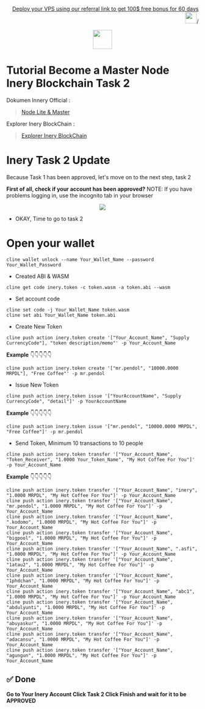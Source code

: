 
<p style="font-size:14px" align="right">
<a href="https://m.do.co/c/2cea00d4f9bble" target="_blank">Deploy your VPS using our referral link to get 100$ free bonus for 60 days <img src="https://user-images.githubusercontent.com/50621007/183284313-adf81164-6db4-4284-9ea0-bcb841936350.png" width="30"/></a>/
</p>

<p align="center">
  <img height="50" height="auto" src="https://user-images.githubusercontent.com/38981255/184088981-3f7376ae-7039-4915-98f5-16c3637ccea3.PNG">
</p>

# Tutorial Become a Master Node Inery Blockchain Task 2

Dokumen Innery Official :
> [Node Lite & Master](https://docs.inery.io/docs/category/lite--master-nodes)

Explorer Inery BlockChain :
> [Explorer Inery BlockChain](https://explorer.inery.io/ "Explorer Inary")

# Inery Task 2 Update
Because Task 1 has been approved, let's move on to the next step, task 2

**First of all, check if your account has been approved?**
NOTE: If you have problems logging in, use the incognito tab in your browser

<p align="center">
  <img height="auto" height="auto" src="https://user-images.githubusercontent.com/112532410/200574316-225c2964-90ba-4f90-8bba-5d4f20d657c6.jpg">
</p>

- OKAY, Time to go to task 2
# Open your wallet
```
cline wallet unlock --name Your_Wallet_Name --password Your_Wallet_Password
```
- Created ABI & WASM
```
cline get code inery.token -c token.wasm -a token.abi --wasm
``` 
- Set account code
```
cline set code -j Your_Wallet_Name token.wasm
cline set abi Your_Wallet_Name token.abi
```

- Create New Token
```
cline push action inery.token create '["Your_Account_Name", "Supply CurrencyCode"], "token description/memo"' -p Your_Account_Name
```
**Example**
👇👇👇👇👇
```
cline push action inery.token create '["mr.pendol", "10000.0000 MRPDL"], "Free Coffee"' -p mr.pendol
```

- Issue New Token
```
cline push action inery.token issue '["YourAccountName", "Supply CurrencyCode", "detail"]' -p YourAccountName
```
**Example**
👇👇👇👇👇
```
cline push action inery.token issue '["mr.pendol", "10000.0000 MRPDL", "Free Coffee"]' -p mr.pendol
```
- Send Token, Minimum 10 transactions to 10 people
```
cline push action inery.token transfer '["Your_Account_Name", "Token_Receiver", "1.0000 Your_Token_Name", "My Hot Coffee For You"]' -p Your_Account_Name
```
**Example**
👇👇👇👇👇
```
cline push action inery.token transfer '["Your_Account_Name", "inery", "1.0000 MRPDL", "My Hot Coffee For You"]' -p Your_Account_Name
cline push action inery.token transfer '["Your_Account_Name", "mr.pendol", "1.0000 MRPDL", "My Hot Coffee For You"]' -p Your_Account_Name
cline push action inery.token transfer '["Your_Account_Name", ".kodomo", "1.0000 MRPDL", "My Hot Coffee For You"]' -p Your_Account_Name
cline push action inery.token transfer '["Your_Account_Name", "bigpool", "1.0000 MRPDL", "My Hot Coffee For You"]' -p Your_Account_Name
cline push action inery.token transfer '["Your_Account_Name", ".asfi", "1.0000 MRPDL", "My Hot Coffee For You"]' -p Your_Account_Name
cline push action inery.token transfer '["Your_Account_Name", "1atau2", "1.0000 MRPDL", "My Hot Coffee For You"]' -p Your_Account_Name
cline push action inery.token transfer '["Your_Account_Name", "1phdchan", "1.0000 MRPDL", "My Hot Coffee For You"]' -p Your_Account_Name
cline push action inery.token transfer '["Your_Account_Name", "abc1", "1.0000 MRPDL", "My Hot Coffee For You"]' -p Your_Account_Name
cline push action inery.token transfer '["Your_Account_Name", "abdulyunti", "1.0000 MRPDL", "My Hot Coffee For You"]' -p Your_Account_Name
cline push action inery.token transfer '["Your_Account_Name", "abuyaskur", "1.0000 MRPDL", "My Hot Coffee For You"]' -p Your_Account_Name
cline push action inery.token transfer '["Your_Account_Name", "adacansu", "1.0000 MRPDL", "My Hot Coffee For You"]' -p Your_Account_Name
cline push action inery.token transfer '["Your_Account_Name", "agungun", "1.0000 MRPDL", "My Hot Coffee For You"]' -p Your_Account_Name
```
## ✅ Done

**Go to Your Inery Account Click Task 2 Click Finish and wait for it to be APPROVED**
